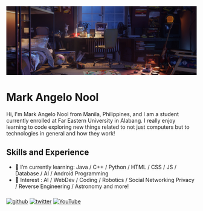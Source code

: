 <img src="https://github.com/NoolAngelo/NoolAngelo/blob/main/Banner.jpg" width="900"/>

# Mark Angelo Nool
Hi, I'm Mark Angelo Nool from Manila, Philippines, and I am a student currently enrolled at Far Eastern University in Alabang. I really enjoy learning to code exploring new things related to not just computers but to technologies in general and how they work!

## Skills and Experience

- 📖 I’m currently learning: Java / C++ / Python / HTML / CSS / JS / Database / AI / Android Programming
- 🤔 Interest : AI / WebDev / Coding / Robotics / Social Networking Privacy / Reverse Engineering / Astronomy and more!

###
[<img src='https://cdn.jsdelivr.net/npm/simple-icons@3.0.1/icons/github.svg' alt='github' height='40'>](https://github.com/NoolAngelo)  [<img src='https://cdn.jsdelivr.net/npm/simple-icons@3.0.1/icons/twitter.svg' alt='twitter' height='40'>](https://twitter.com/@NoolAngelo)  [<img src='https://cdn.jsdelivr.net/npm/simple-icons@3.0.1/icons/youtube.svg' alt='YouTube' height='40'>](http://www.youtube.com/@setsunaPH) 
